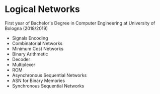 # Logical Networks
First year of Bachelor's Degree in Computer Engineering at University of Bologna (2018/2019)

- Signals Encoding
- Combinatorial Networks
- Minimum Cost Networks
- Binary Arithmetic
- Decoder
- Multiplexer 
- ROM
- Asynchronous Sequential Networks
- ASN for Binary Memories
- Synchronous Sequential Networks
